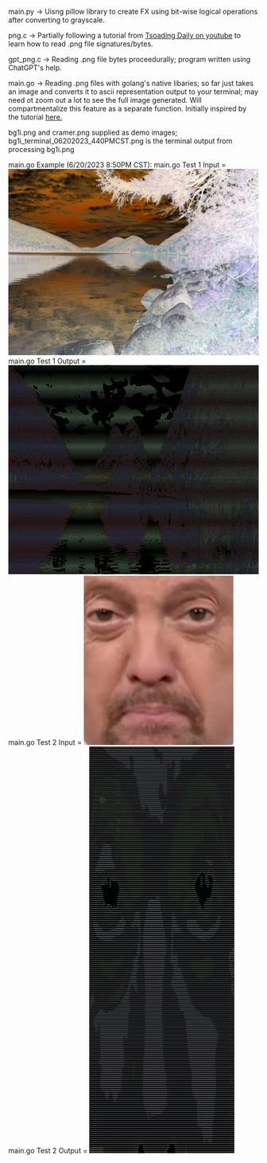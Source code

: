 main.py -> Uisng pillow library to create FX using bit-wise logical operations after converting to grayscale.

png.c -> Partially following a tutorial from [Tsoading Daily on youtube](https://www.youtube.com/watch?v=M9ZwuIv3xz8) to learn how to read .png file signatures/bytes.

gpt_png.c -> Reading .png file bytes proceedurally; program written using ChatGPT's help.

main.go -> Reading .png files with golang's native libaries; so far just takes an image and converts it to ascii representation output to your terminal;
may need ot zoom out a lot to see the full image generated. Will compartmentalize this feature as a separate function. Initially inspired by the tutorial [here.](https://golangdocs.com/golang-image-processing)

bg1i.png and cramer.png supplied as demo images; bg1i_terminal_06202023_440PMCST.png is the terminal output from processing bg1i.png

main.go Example (6/20/2023 8:50PM CST):
main.go Test 1 Input = ![here](bg1i.png)
main.go Test 1 Output = ![here](bg1i_terminal_06202023_440PMCST.png)
main.go Test 2 Input = ![here](cramer.png)
main.go Test 2 Output = ![here](cramer_terminal_05202023_8PMCST.png)